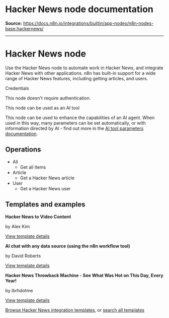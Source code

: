 # Hacker News node documentation

**Source:** https://docs.n8n.io/integrations/builtin/app-nodes/n8n-nodes-base.hackernews/

---

# Hacker News node

Use the Hacker News node to automate work in Hacker News, and integrate Hacker News with other applications. n8n has built-in support for a wide range of Hacker News features, including getting articles, and users.

Credentials

This node doesn't require authentication.

This node can be used as an AI tool

This node can be used to enhance the capabilities of an AI agent. When used in this way, many parameters can be set automatically, or with information directed by AI - find out more in the [AI tool parameters documentation](../../../../advanced-ai/examples/using-the-fromai-function/).

## Operations

- All
  - Get all items
- Article
  - Get a Hacker News article
- User
  - Get a Hacker News user

## Templates and examples

**Hacker News to Video Content**

by Alex Kim

[View template details](https://n8n.io/workflows/2557-hacker-news-to-video-content/)

**AI chat with any data source (using the n8n workflow tool)**

by David Roberts

[View template details](https://n8n.io/workflows/2026-ai-chat-with-any-data-source-using-the-n8n-workflow-tool/)

**Hacker News Throwback Machine - See What Was Hot on This Day, Every Year!**

by ibrhdotme

[View template details](https://n8n.io/workflows/2688-hacker-news-throwback-machine-see-what-was-hot-on-this-day-every-year/)

[Browse Hacker News integration templates](https://n8n.io/integrations/hacker-news/), or [search all templates](https://n8n.io/workflows/)

